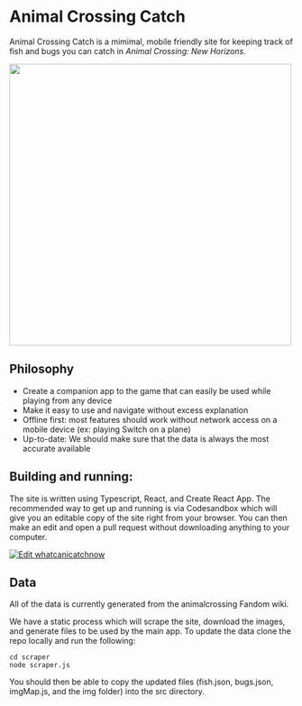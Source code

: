# Animal Crossing Catch

Animal Crossing Catch is a mimimal, mobile friendly site for keeping track of fish and bugs you can catch in _Animal Crossing: New Horizons_.

<img src="https://i.imgur.com/vxwNRi4.png" height="500" />

## Philosophy

- Create a companion app to the game that can easily be used while playing from any device
- Make it easy to use and navigate without excess explanation
- Offline first: most features should work without network access on a mobile device (ex: playing Switch on a plane)
- Up-to-date: We should make sure that the data is always the most accurate available

## Building and running:

The site is written using Typescript, React, and Create React App. The recommended way to get up and running is via Codesandbox which will give you an editable copy of the site right from your browser. You can then make an edit and open a pull request without downloading anything to your computer.

[![Edit whatcanicatchnow](https://codesandbox.io/static/img/play-codesandbox.svg)](https://codesandbox.io/s/github/SawyerHood/animal-crossing-catch/tree/master/?fontsize=14&hidenavigation=1&theme=dark)

## Data

All of the data is currently generated from the animalcrossing Fandom wiki.

We have a static process which will scrape the site, download the images, and generate files to be used by the main app. To update the data clone the repo locally and run the following:

```
cd scraper
node scraper.js
```

You should then be able to copy the updated files (fish.json, bugs.json, imgMap.js, and the img folder) into the src directory.
